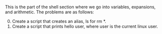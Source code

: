 This is the part of the shell section where we go into variables, expansions, and arithmetic. The problems are as follows: 

0. Create a script that creates an alias, ls for rm *. 
1. Create a script that prints hello user, where user is the current linux user. 
